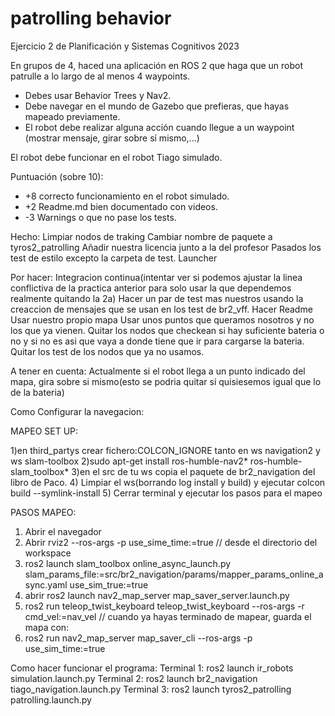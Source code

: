 # patrolling behavior

Ejercicio 2 de Planificación y Sistemas Cognitivos 2023

En grupos de 4, haced una aplicación en ROS 2 que haga que un robot patrulle a lo largo de al menos 4 waypoints.

* Debes usar Behavior Trees y Nav2.
* Debe navegar en el mundo de Gazebo que prefieras, que hayas mapeado previamente.
* El robot debe realizar alguna acción cuando llegue a un waypoint (mostrar mensaje, girar sobre sí mismo,...)

El robot debe funcionar en el robot Tiago simulado.

Puntuación (sobre 10):

* +8 correcto funcionamiento en el robot simulado.
* +2 Readme.md bien documentado con videos.
* -3 Warnings o que no pase los tests.

Hecho:
Limpiar nodos de traking
Cambiar nombre de paquete a tyros2_patrolling
Añadir nuestra licencia junto a la del profesor
Pasados los test de estilo excepto la carpeta de test.
Launcher

Por hacer:
Integracion continua(intentar ver si podemos ajustar la linea conflictiva de la practica anterior para solo usar la que dependemos realmente quitando la 2a)
Hacer un par de test mas nuestros usando la creaccion de mensajes que se usan en los test de br2_vff.
Hacer Readme
Usar nuestro propio mapa
Usar unos puntos que queramos nosotros y no los que ya vienen.
Quitar los nodos que checkean si hay suficiente bateria o no y si no es asi que vaya a donde tiene que ir para cargarse la bateria.
Quitar los test de los nodos que ya no usamos.


A tener en cuenta:
Actualmente si el robot llega a un punto indicado del mapa, gira sobre si mismo(esto se podria quitar si quisiesemos igual que lo de la bateria)

Como Configurar la navegacion:

MAPEO SET UP:

1)en third_partys crear fichero:COLCON_IGNORE tanto en ws navigation2 y  ws slam-toolbox
2)sudo apt-get install ros-humble-nav2* ros-humble-slam_toolbox*
3)en el src de tu ws copia el paquete de br2_navigation del libro de Paco.
4) Limpiar el ws(borrando log install y build) y ejecutar colcon build --symlink-install
5) Cerrar terminal y ejecutar los pasos para el mapeo 

PASOS MAPEO:

1) Abrir el navegador
2) Abrir rviz2 --ros-args -p use_sime_time:=true
// desde el directorio del workspace
3) ros2 launch slam_toolbox online_async_launch.py slam_params_file:=src/br2_navigation/params/mapper_params_online_async.yaml use_sim_true:=true
4) abrir ros2 launch nav2_map_server map_saver_server.launch.py
5) ros2 run teleop_twist_keyboard teleop_twist_keyboard --ros-args -r cmd_vel:=nav_vel
// cuando ya hayas terminado de mapear, guarda el mapa  con:
6) ros2 run nav2_map_server map_saver_cli --ros-args -p use_sim_time:=true

Como hacer funcionar el programa:
Terminal 1: ros2 launch ir_robots simulation.launch.py
Terminal 2: ros2 launch br2_navigation tiago_navigation.launch.py 
Terminal 3: ros2 launch tyros2_patrolling patrolling.launch.py
